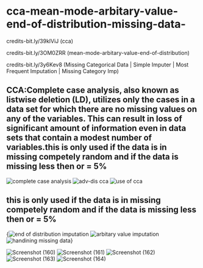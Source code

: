 # cca-mean-mode-arbitary-value-end-of-distribution-missing-data-
credits-bit.ly/39klViJ      (cca)

credits-bit.ly/3OM0ZRR   (mean-mode-arbitary-value-end-of-distribution)

credits-bit.ly/3y6Kev8 (Missing Categorical Data | Simple Imputer | Most Frequent Imputation | Missing Category Imp)


## CCA:Complete case analysis, also known as listwise deletion (LD), utilizes only the cases in a data set for which there are no missing values on any of the variables. This can result in loss of significant amount of information even in data sets that contain a modest number of variables.this is only used if the data is in missing competely random and if the data is missing less then or = 5% 
![complete case analysis](https://user-images.githubusercontent.com/68773015/165970090-1ab50e99-3787-45d8-8105-bda3c42dc2cc.png)
![adv-dis cca](https://user-images.githubusercontent.com/68773015/165970094-69ef5350-6077-4203-8dde-f9871d0a4367.png)
![use of cca](https://user-images.githubusercontent.com/68773015/165970095-d8da78e7-311c-43e7-b320-31f982b1e001.png)

## this is only used if the data is in missing competely random and if the data is missing less then or = 5% 
{![end of distribution imputation](https://user-images.githubusercontent.com/68773015/165970096-81a35966-b196-4a31-962b-64ab2d088930.png)
![arbitary value imputation](https://user-images.githubusercontent.com/68773015/165970100-e3da5be2-6dbf-4b4d-b3f2-3000e64ea3ad.png)
![handining missing data](https://user-images.githubusercontent.com/68773015/165970106-bd38aeae-a7bb-40e3-b4e6-0ad3b6fb2253.png)}



![Screenshot (160)](https://user-images.githubusercontent.com/68773015/166893600-85fdfe75-d5fc-47ce-9301-bcdd90b2a2c0.png)
![Screenshot (161)](https://user-images.githubusercontent.com/68773015/166893605-156bb46d-1ad5-4c6d-b316-8110175c3589.png)
![Screenshot (162)](https://user-images.githubusercontent.com/68773015/166893607-3084c39e-0b67-40bb-96c8-6d415cf7339e.png)
![Screenshot (163)](https://user-images.githubusercontent.com/68773015/166893616-5a97fff3-3236-42eb-b514-49c2075032a9.png)
![Screenshot (164)](https://user-images.githubusercontent.com/68773015/166893619-11560120-9992-4c52-8dd8-db055993c6dd.png)
